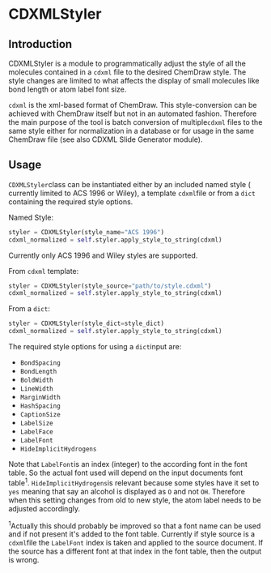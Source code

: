 # CDXMLStyler

## Introduction

CDXMLStyler is a module to programmatically adjust the style of all the molecules contained in a `cdxml` file to the desired ChemDraw style. The style changes are limited to what affects the display of small molecules like bond length or atom label font size.

`cdxml` is the xml-based format of ChemDraw. This style-conversion can be achieved with ChemDraw itself but not in an automated fashion. Therefore the main purpose of the tool is batch conversion of  multiple`cdxml` files to the same style either for normalization in a database or for usage in the same ChemDraw file (see also CDXML Slide Generator module).

## Usage

`CDXMLStyler`class can be instantiated either by an included named style ( currently limited to ACS 1996 or Wiley), a template `cdxml`file or from a `dict` containing the required style options.

Named Style:

```python
styler = CDXMLStyler(style_name="ACS 1996")
cdxml_normalized = self.styler.apply_style_to_string(cdxml)
```
Currently only ACS 1996 and Wiley styles are supported.

From `cdxml` template:

```python
styler = CDXMLStyler(style_source="path/to/style.cdxml")
cdxml_normalized = self.styler.apply_style_to_string(cdxml)
```

From a `dict`:

```python
styler = CDXMLStyler(style_dict=style_dict)
cdxml_normalized = self.styler.apply_style_to_string(cdxml)
```

The required style options for using a `dict`input are:

- `BondSpacing`
- `BondLength`
- `BoldWidth`
- `LineWidth`
- `MarginWidth`
- `HashSpacing`
- `CaptionSize`
- `LabelSize`
- `LabelFace`
- `LabelFont`
- `HideImplicitHydrogens`

Note that `LabelFont`is an index (integer) to the according font in the font table. So the actual font used will depend on the input documents font table<sup>1</sup>. `HideImplicitHydrogens`is relevant because some styles have it set to `yes` meaning that say an alcohol is displayed as `O` and not `OH`.  Therefore when this setting changes from old to new style, the atom label needs to be adjusted accordingly.



<sup>1</sup>Actually this should probably be improved so that a font name can be used and if not present it's added to the font table. Currently if style source is a `cdxml`file the `LabelFont` index is taken and applied to the source document. If the source has a different font at that index in the font table, then the output is wrong.